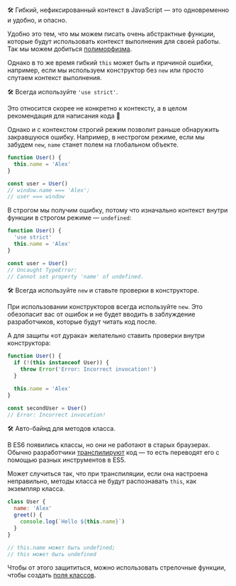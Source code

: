 🛠 Гибкий, нефиксированный контекст в JavaScript — это одновременно и удобно, и опасно.

Удобно это тем, что мы можем писать очень абстрактные функции, которые будут использовать контекст выполнения для своей работы. Так мы можем добиться [полиморфизма](/tools/oop/#polimorfizm).

Однако в то же время гибкий `this` может быть и причиной ошибки, например, если мы используем конструктор без `new` или просто спутаем контекст выполнения.

🛠 Всегда используйте `'use strict'`.

Это относится скорее не конкретно к контексту, а в целом рекомендация для написания кода 🙂

Однако и с контекстом строгий режим позволит раньше обнаружить закравшуюся ошибку. Например, в нестрогом режиме, если мы забудем `new`, `name` станет полем на глобальном объекте.

```js
function User() {
  this.name = 'Alex'
}

const user = User()
// window.name === 'Alex';
// user === window
```

В строгом мы получим ошибку, потому что изначально контекст внутри функции в строгом режиме — `undefined`:

```js
function User() {
  'use strict'
  this.name = 'Alex'
}

const user = User()
// Uncaught TypeError:
// Cannot set property 'name' of undefined.
```

🛠 Всегда используйте `new` и ставьте проверки в конструкторе.

При использовании конструкторов всегда используйте `new`. Это обезопасит вас от ошибок и не будет вводить в заблуждение разработчиков, которые будут читать код после.

А для защиты «от дурака» желательно ставить проверки внутри конструктора:

```js
function User() {
  if (!(this instanceof User)) {
    throw Error('Error: Incorrect invocation!')
  }

  this.name = 'Alex'
}

const secondUser = User()
// Error: Incorrect invocation!
```

🛠 Авто-байнд для методов класса.

В ES6 появились классы, но они не работают в старых браузерах. Обычно разработчики [транспилируют](https://ru.wikipedia.org/wiki/Транспайлер) код — то есть переводят его с помощью разных инструментов в ES5.

Может случиться так, что при транспиляции, если она настроена неправильно, методы класса не будут распознавать `this`, как экземпляр класса.

```js
class User {
  name: 'Alex'
  greet() {
    console.log(`Hello ${this.name}`)
  }
}

// this.name может быть undefined;
// this может быть undefined
```

Чтобы от этого защититься, можно использовать стрелочные функции, чтобы создать [поля классов](https://developer.mozilla.org/ru/docs/Web/JavaScript/Reference/Classes/Class_fields).
